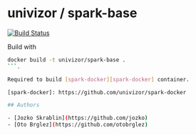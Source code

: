 # univizor / spark-base

[![Build Status](https://travis-ci.org/univizor/spark-base.svg?branch=master)](https://travis-ci.org/univizor/spark-base)

Build with

```bash
docker build -t univizor/spark-base .
```.

Required to build [spark-docker][spark-docker] container.

[spark-docker]: https://github.com/univizor/spark-docker

## Authors

- [Jozko Skrablin](https://github.com/jozko)
- [Oto Brglez](https://github.com/otobrglez)
